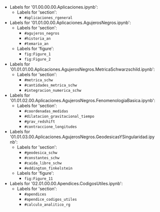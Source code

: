 - Labels for '01.00.00.00.Aplicaciones.ipynb':
	- Labels for 'section':
		* `#aplicaciones_rgeneral`
- Labels for '01.01.00.00.Aplicaciones.AgujerosNegros.ipynb':
	- Labels for 'section':
		* `#agujeros_negros`
		* `#historia_an`
		* `#temario_an`
	- Labels for 'figure':
		* `fig:Figure_1`
		* `fig:Figure_2`
- Labels for '01.01.01.00.Aplicaciones.AgujerosNegros.MetricaSchwarzschild.ipynb':
	- Labels for 'section':
		* `#metrica_schw`
		* `#cantidades_metrica_schw`
		* `#integracion_numerica_schw`
- Labels for '01.01.02.00.Aplicaciones.AgujerosNegros.FenomenologiaBasica.ipynb':
	- Labels for 'section':
		* `#coordenadas_medidas`
		* `#dilatacion_gravitacional_tiempo`
		* `#grav_redshift`
		* `#contraccione_longitudes`
- Labels for '01.01.03.00.Aplicaciones.AgujerosNegros.GeodesicasYSingularidad.ipynb':
	- Labels for 'section':
		* `#geodesica_schw`
		* `#constantes_schw`
		* `#caida_libre_schw`
		* `#eddington_finkelstein`
	- Labels for 'figure':
		* `fig:Figure_11`
- Labels for '02.01.00.00.Apendices.CodigosUtiles.ipynb':
	- Labels for 'section':
		* `#apendices`
		* `#apendice_codigos_utiles`
		* `#calculo_analitico_rg`

